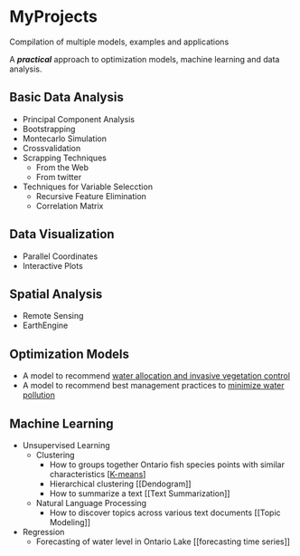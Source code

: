 # MyProjects
Compilation of multiple models, examples and applications

A <i><b>practical</b></i> approach to optimization models, machine learning and data analysis.

[water allocation and invasive vegetation control]: https://github.com/alminagorta/Systems-model-in-Wetlands-to-Allocate-water-and-Manage-Plant-Spread

[minimize water pollution]: https://github.com/alminagorta/SimpleOptimizationModel

[K-means]: https://github.com/alminagorta/MachineLearning/tree/master/Clustering


## Basic Data Analysis
* Principal Component Analysis
* Bootstrapping
* Montecarlo Simulation
* Crossvalidation
* Scrapping Techniques
  * From the Web
  * From twitter  
* Techniques for Variable Selecction
  * Recursive Feature Elimination
  * Correlation Matrix
## Data Visualization
* Parallel Coordinates
* Interactive Plots 
## Spatial Analysis
* Remote Sensing
* EarthEngine
## Optimization Models
* A model to recommend [water allocation and invasive vegetation control]
* A model to recommend best management practices to [minimize water pollution]
## Machine Learning
* Unsupervised Learning
  * Clustering
    * How to groups together Ontario fish species points with similar characteristics [[K-means]]
    * Hierarchical clustering [[Dendogram]]
    * How to summarize a text [[Text Summarization]]
  * Natural Language Processing
    * How to discover topics across various text documents [[Topic Modeling]]
* Regression
  * Forecasting of water level in Ontario Lake [[forecasting time series]]
